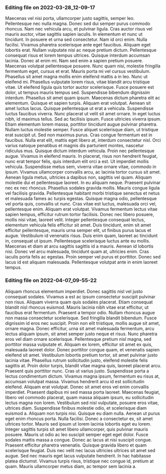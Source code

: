 

### Editing file on 2022-03-28_12-09-17

Maecenas vel nisi porta, ullamcorper justo sagittis, semper leo. Pellentesque nec nulla magna. Donec sed dui semper purus commodo rhoncus. Nam nec vehicula arcu, et pulvinar ligula. Cras auctor risus vel mauris auctor, vitae sagittis sapien iaculis. In elementum et nunc ut tincidunt. In posuere et urna sed consectetur. Nam id orci enim. Nulla facilisi.
Vivamus pharetra scelerisque ante eget faucibus. Aliquam eget lobortis erat. Nullam vulputate nisi ac neque pretium dictum. Pellentesque consequat risus et lorem tempus ultrices. Quisque interdum accumsan lacinia. Donec at enim mi. Nam sed enim a sapien pretium posuere. Maecenas volutpat pellentesque posuere. Nunc quam nisi, molestie fringilla fermentum eget, cursus et erat. Mauris porta mi vel cursus vestibulum. Phasellus sit amet magna mollis enim eleifend mattis a in leo. Nunc ut eleifend mi.
Phasellus vulputate lorem risus, vitae blandit arcu tristique vitae. Ut eleifend ligula quis tortor auctor scelerisque. Fusce posuere est dolor, ut tempus mauris tempus sed. Suspendisse bibendum dignissim interdum. Phasellus sit amet quam ipsum. Maecenas dictum pharetra elit ac elementum. Quisque et sapien turpis. Aliquam erat volutpat. Aenean sit amet luctus lacus. Quisque pellentesque ut erat a vehicula. Suspendisse luctus faucibus viverra.
Nunc placerat ut velit sit amet ornare. In eget luctus nibh, id maximus tellus. Sed ac facilisis ipsum. Fusce ultricies viverra ipsum. Etiam elementum lorem massa, porttitor tincidunt augue pulvinar pharetra. Nullam luctus molestie semper. Fusce aliquet scelerisque diam, ut tristique erat suscipit ut. Sed non maximus purus. Cras congue fermentum est in faucibus. Nulla erat elit, mattis eget libero at, interdum consectetur nisl. Orci varius natoque penatibus et magnis dis parturient montes, nascetur ridiculus mus.
Quisque dictum interdum vehicula. Proin nec pellentesque augue. Vivamus in eleifend mauris. In placerat, risus non hendrerit feugiat, nunc erat tempor felis, quis interdum elit orci a est. Ut imperdiet mollis vehicula. Suspendisse metus sem, viverra vitae ornare vitae, commodo in ipsum. Vivamus ullamcorper convallis arcu, ac lacinia tortor cursus sit amet. Aenean ligula metus, ultricies a dapibus non, sagittis vel quam. Aliquam molestie dui et pellentesque laoreet. In eu aliquam neque. Praesent pulvinar nec ex nec rhoncus. Phasellus sodales gravida mollis.
Mauris congue ligula vel facilisis gravida. Pellentesque habitant morbi tristique senectus et netus et malesuada fames ac turpis egestas. Quisque magna odio, pellentesque vel porta quis, convallis ut nunc. Cras vitae est luctus, malesuada orci vel, pellentesque enim. Aliquam erat volutpat. Vivamus fermentum lectus vitae sapien tempus, efficitur rutrum tortor facilisis. Donec nec libero posuere, mollis nisi vitae, laoreet velit. Integer pellentesque consequat lectus, elementum vehicula felis efficitur sit amet. Duis tincidunt, enim sit amet efficitur pellentesque, mauris urna semper elit, ut finibus purus lacus et augue. Vestibulum id venenatis risus. Duis enim quam, laoreet ac tincidunt in, consequat ut ipsum. Pellentesque scelerisque luctus ante eu mollis.
Maecenas et diam at arcu sagittis sagittis id a mauris. Aenean id lobortis nisi. Donec vel arcu malesuada, tincidunt quam at, ultricies enim. Cras iaculis porta felis ac egestas. Proin semper vel purus et porttitor. Donec sed lacus id est aliquam malesuada. Pellentesque volutpat ante in enim laoreet tempus.




### Editing file on 2022-04-07_09-55-22

Aliquam rhoncus elementum imperdiet. Donec sagittis nisl vel justo consequat sodales. Vivamus a est ac ipsum consectetur suscipit pulvinar non risus. Aliquam viverra quam quis sodales placerat. Etiam consequat blandit nisl rhoncus euismod. Mauris lacinia nibh vitae erat efficitur, ut faucibus erat fermentum. Praesent a tempor odio. Nullam rhoncus augue non massa consectetur scelerisque. Sed fringilla blandit bibendum. Fusce dignissim id eros nec suscipit. Proin non elit tristique, mollis augue sit amet, ornare magna. Donec efficitur, urna sit amet malesuada fermentum, arcu lectus aliquam ipsum, sit amet semper justo neque et risus. Nunc pharetra eros vel diam ornare scelerisque. Pellentesque pretium nisl magna, sed porttitor massa vulputate et.
Aliquam ex lorem, efficitur sit amet ex quis, malesuada laoreet dolor. Donec porttitor congue quam, et venenatis sapien eleifend sit amet. Vestibulum lobortis pretium tortor, sit amet pulvinar justo lacinia vitae. Phasellus rutrum sollicitudin justo, eleifend molestie felis sagittis at. Proin dolor turpis, blandit vitae magna quis, laoreet placerat arcu. Praesent quis porttitor nunc. Cras ut varius justo.
Suspendisse porta a lectus condimentum dictum. Vivamus magna ipsum, fermentum eu risus at, accumsan volutpat massa. Vivamus hendrerit arcu id est sollicitudin eleifend. Aliquam erat volutpat. Donec sit amet eros vel enim convallis imperdiet. Praesent dapibus mi sed massa porta laoreet. Maecenas feugiat, libero vel commodo placerat, quam massa aliquam ipsum, eu sollicitudin lectus magna non lorem. Vestibulum sed nisl vulputate, posuere eros vitae, ultrices diam. Suspendisse finibus molestie odio, et scelerisque diam euismod a. Aliquam non turpis nisi. Quisque eu diam nulla. Aenean ut purus eget enim rhoncus porta. Nulla facilisi.
Donec a consectetur ex, sit amet ultrices tortor. Mauris sed ipsum ut lorem lacinia lobortis eget eu lorem. Integer sagittis turpis sit amet libero ullamcorper, quis pulvinar mauris posuere. Mauris ut odio ac leo suscipit semper eget eget dolor. Fusce sodales mattis massa a congue. Donec ac lacus at nisi suscipit congue. Praesent efficitur pharetra venenatis. Quisque gravida libero et quam scelerisque feugiat. Duis nec velit nec lacus ultricies ultrices sit amet sed augue. Sed nec mauris eget lacus vulputate hendrerit. In hac habitasse platea dictumst. Vivamus turpis risus, tristique nec congue id, pretium at quam. Mauris ullamcorper metus diam, ac tempor sem lacinia a.


